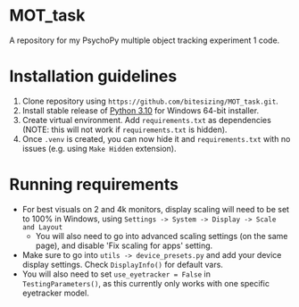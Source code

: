 # MOT_task
A repository for my PsychoPy multiple object tracking experiment 1 code. 

# Installation guidelines
1) Clone repository using `https://github.com/bitesizing/MOT_task.git`.
2) Install stable release of [Python 3.10](https://www.python.org/downloads/release/python-3100/) for Windows 64-bit installer.
3) Create virtual environment. Add `requirements.txt` as dependencies (NOTE: this will not work if `requirements.txt` is hidden).
4) Once `.venv` is created, you can now hide it and `requirements.txt` with no issues (e.g. using `Make Hidden` extension).

# Running requirements
- For best visuals on 2 and 4k monitors, display scaling will need to be set to 100% in Windows, using `Settings -> System -> Display -> Scale and Layout`
    - You will also need to go into advanced scaling settings (on the same page), and disable 'Fix scaling for apps' setting.
- Make sure to go into `utils -> device_presets.py` and add your device display settings. Check `DisplayInfo()` for default vars.
- You will also need to set `use_eyetracker = False` in `TestingParameters()`, as this currently only works with one specific eyetracker model.